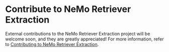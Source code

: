 # Contribute to NeMo Retriever Extraction

External contributions to the NeMo Retriever Extraction project will be welcome soon, and they are greatly appreciated! 
For more information, refer to [Contributing to NeMo Retriever Extraction](https://github.com/NVIDIA/nv-ingest/blob/main/CONTRIBUTING.md).
